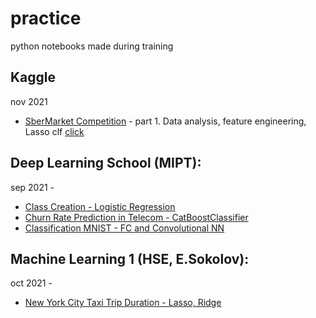 # practice 
python notebooks made during training


## Kaggle
nov 2021 
* [SberMarket Competition](https://github.com/Anenmi/practice/blob/main/gradient_descent_by_hand_logregr.ipynb) - part 1. Data analysis, feature engineering, Lasso clf
[click](https://www.kaggle.com/c/sbermarket-internship-competition/overview)


## Deep Learning School (MIPT):
sep 2021 - 
* [Class Creation - Logistic Regression](https://github.com/Anenmi/practice/blob/main/gradient_descent_by_hand_logregr.ipynb)
* [Churn Rate Prediction in Telecom - CatBoostClassifier](https://github.com/Anenmi/practice/blob/main/telecom_churn_rate-catboost.ipynb)
* [Classification MNIST - FC and Convolutional NN](https://github.com/Anenmi/practice/blob/main/dense_and_convolutional_nn.ipynb)


## Machine Learning 1 (HSE, E.Sokolov):
oct 2021 - 
* [New York City Taxi Trip Duration - Lasso, Ridge](https://github.com/Anenmi/practice/blob/main/ny_taxi_trip_duration_linregr.ipynb)
